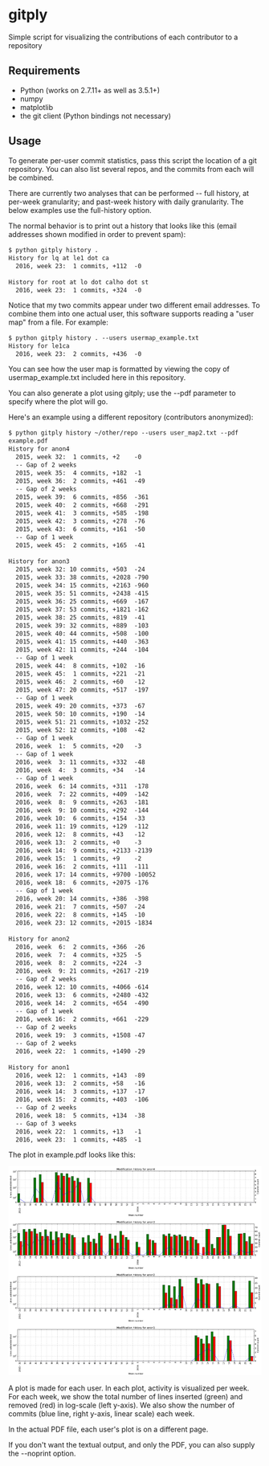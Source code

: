 # gitply
Simple script for visualizing the contributions of each contributor to a repository

## Requirements

- Python (works on 2.7.11+ as well as 3.5.1+)
- numpy
- matplotlib
- the git client (Python bindings not necessary)

## Usage

To generate per-user commit statistics, pass this script the location of a git
repository. You can also list several repos, and the commits from each will be
combined.

There are currently two analyses that can be performed -- full history, at per-week
granularity; and past-week history with daily granularity. The below examples use
the full-history option.

The normal behavior is to print out a history that looks like this (email addresses
shown modified in order to prevent spam):

    $ python gitply history .
    History for lq at le1 dot ca
      2016, week 23:  1 commits, +112  -0   

    History for root at lo dot calho dot st
      2016, week 23:  1 commits, +324  -0   
  
Notice that my two commits appear under two different email addresses. To combine
them into one actual user, this software supports reading a "user map" from a
file. For example:

    $ python gitply history . --users usermap_example.txt 
    History for le1ca
      2016, week 23:  2 commits, +436  -0  

You can see how the user map is formatted by viewing the copy of usermap_example.txt
included here in this repository.

You can also generate a plot using gitply; use the --pdf parameter to specify
where the plot will go. 

Here's an example using a different repository (contributors anonymized):

    $ python gitply history ~/other/repo --users user_map2.txt --pdf example.pdf
    History for anon4
      2015, week 32:  1 commits, +2    -0   
      -- Gap of 2 weeks
      2015, week 35:  4 commits, +182  -1   
      2015, week 36:  2 commits, +461  -49  
      -- Gap of 2 weeks
      2015, week 39:  6 commits, +856  -361 
      2015, week 40:  2 commits, +668  -291 
      2015, week 41:  3 commits, +585  -198 
      2015, week 42:  3 commits, +278  -76  
      2015, week 43:  6 commits, +161  -50  
      -- Gap of 1 week
      2015, week 45:  2 commits, +165  -41  

    History for anon3
      2015, week 32: 10 commits, +503  -24  
      2015, week 33: 38 commits, +2028 -790 
      2015, week 34: 15 commits, +2163 -960 
      2015, week 35: 51 commits, +2438 -415 
      2015, week 36: 25 commits, +669  -167 
      2015, week 37: 53 commits, +1821 -162 
      2015, week 38: 25 commits, +819  -41  
      2015, week 39: 32 commits, +889  -103 
      2015, week 40: 44 commits, +508  -100 
      2015, week 41: 15 commits, +440  -363 
      2015, week 42: 11 commits, +244  -104 
      -- Gap of 1 week
      2015, week 44:  8 commits, +102  -16  
      2015, week 45:  1 commits, +221  -21  
      2015, week 46:  2 commits, +60   -12  
      2015, week 47: 20 commits, +517  -197 
      -- Gap of 1 week
      2015, week 49: 20 commits, +373  -67  
      2015, week 50: 10 commits, +190  -14  
      2015, week 51: 21 commits, +1032 -252 
      2015, week 52: 12 commits, +108  -42  
      -- Gap of 1 week
      2016, week  1:  5 commits, +20   -3   
      -- Gap of 1 week
      2016, week  3: 11 commits, +332  -48  
      2016, week  4:  3 commits, +34   -14  
      -- Gap of 1 week
      2016, week  6: 14 commits, +311  -178 
      2016, week  7: 22 commits, +409  -142 
      2016, week  8:  9 commits, +263  -181 
      2016, week  9: 10 commits, +292  -144 
      2016, week 10:  6 commits, +154  -33  
      2016, week 11: 19 commits, +129  -112 
      2016, week 12:  8 commits, +43   -12  
      2016, week 13:  2 commits, +0    -3   
      2016, week 14:  9 commits, +2133 -2139
      2016, week 15:  1 commits, +9    -2   
      2016, week 16:  2 commits, +111  -111 
      2016, week 17: 14 commits, +9700 -10052
      2016, week 18:  6 commits, +2075 -176 
      -- Gap of 1 week
      2016, week 20: 14 commits, +386  -398 
      2016, week 21:  7 commits, +507  -24  
      2016, week 22:  8 commits, +145  -10  
      2016, week 23: 12 commits, +2015 -1834

    History for anon2
      2016, week  6:  2 commits, +366  -26  
      2016, week  7:  4 commits, +325  -5   
      2016, week  8:  2 commits, +224  -3   
      2016, week  9: 21 commits, +2617 -219 
      -- Gap of 2 weeks
      2016, week 12: 10 commits, +4066 -614 
      2016, week 13:  6 commits, +2480 -432 
      2016, week 14:  2 commits, +654  -490 
      -- Gap of 1 week
      2016, week 16:  2 commits, +661  -229 
      -- Gap of 2 weeks
      2016, week 19:  3 commits, +1508 -47  
      -- Gap of 2 weeks
      2016, week 22:  1 commits, +1490 -29  

    History for anon1
      2016, week 12:  1 commits, +143  -89  
      2016, week 13:  2 commits, +58   -16  
      2016, week 14:  3 commits, +137  -17  
      2016, week 15:  2 commits, +403  -106 
      -- Gap of 2 weeks
      2016, week 18:  5 commits, +134  -38  
      -- Gap of 3 weeks
      2016, week 22:  1 commits, +13   -1   
      2016, week 23:  1 commits, +485  -1   

The plot in example.pdf looks like this:

![Example plot](/example.png)

A plot is made for each user. In each plot, activity is visualized per week.
For each week, we show the total number of lines inserted (green) and removed
(red) in log-scale (left y-axis). We also show the number of commits (blue line,
right y-axis, linear scale) each week.

In the actual PDF file, each user's plot is on a different page.

If you don't want the textual output, and only the PDF, you can also supply
the --noprint option.
